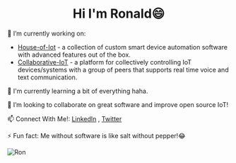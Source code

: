 <h1 align = "center">Hi I'm Ronald😄</h1>

🔭 I’m currently working on:
- [House-of-Iot](https://github.com/House-of-IoT) - a collection of custom smart device automation software with advanced features out of the box.
- [Collaborative-IoT](https://github.com/Collaborative-IoT) - a platform for collectively controlling IoT devices/systems with a group of peers that supports real time voice and text communication.

🚀 I'm currently learning a bit of everything haha.

🚀 I’m looking to collaborate on great software and improve open source IoT!

📫 Connect With Me!: [LinkedIn](https://www.linkedin.com/in/ronald-colyar-055392156/) , [Twitter](https://twitter.com/ColyarRonald)

⚡ Fun fact: Me without software is like salt without pepper!😂

<p><img align="center" src="https://github-readme-streak-stats.herokuapp.com/?user=RonaldColyar&" alt="Ron" /></p>
